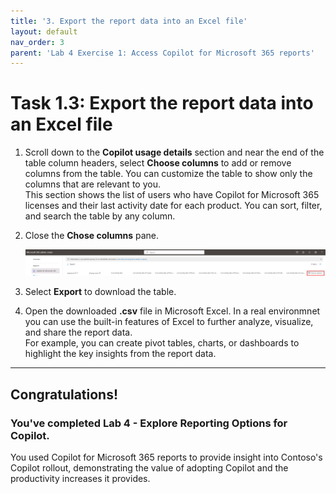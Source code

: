 ```yaml
---
title: '3. Export the report data into an Excel file'
layout: default
nav_order: 3
parent: 'Lab 4 Exercise 1: Access Copilot for Microsoft 365 reports'
---
```


# Task 1.3: Export the report data into an Excel file

1. Scroll down to the **Copilot usage details** section and near the end of the table column headers, select **Choose columns** to add or remove columns from the table. You can customize the table to show only the columns that are relevant to you.  
    This section shows the list of users who have Copilot for Microsoft 365 licenses and their last activity date for each product. You can sort, filter, and search the table by any column.
	
1. Close the **Chose columns** pane.

    ![l4a4.jpg](../media/lab4/a4.jpg)


1. Select **Export** to download the table.


1. Open the downloaded **.csv** file in Microsoft Excel. In a real environmnet you can use the built-in features of Excel to further analyze, visualize, and share the report data.  
    For example, you can create pivot tables, charts, or dashboards to highlight the key insights from the report data.

---

## **Congratulations!**  

### You've completed Lab 4 - Explore Reporting Options for Copilot.

You used Copilot for Microsoft 365 reports to provide insight into Contoso's Copilot rollout, demonstrating the value of adopting Copilot and the productivity increases it provides.
